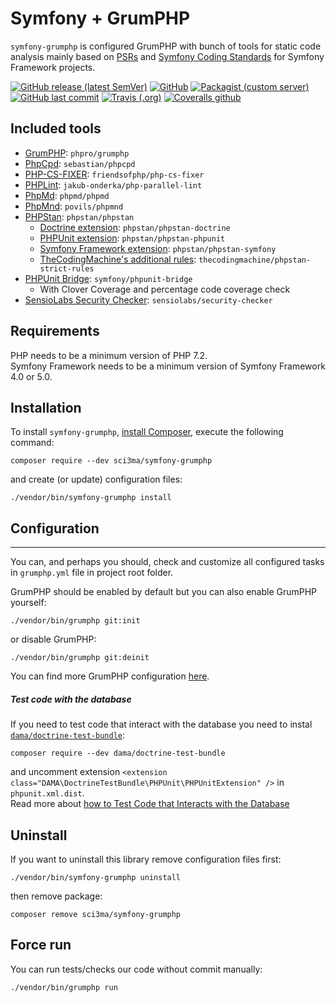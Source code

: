 # Symfony + GrumPHP

`symfony-grumphp` is configured GrumPHP with bunch of tools for static code analysis mainly based on [PSRs](https://www.php-fig.org/psr/) and [Symfony Coding Standards](https://symfony.com/doc/current/contributing/code/standards.html) for Symfony Framework projects.

[![GitHub release (latest SemVer)](https://img.shields.io/github/v/release/sci3ma/symfony-grumphp?style=flat-square)](https://github.com/sci3ma/symfony-grumphp)
[![GitHub](https://img.shields.io/github/license/sci3ma/symfony-grumphp?style=flat-square)](https://github.com/sci3ma/symfony-grumphp/blob/master/LICENSE)
[![Packagist (custom server)](https://img.shields.io/packagist/dt/sci3ma/symfony-grumphp?style=flat-square)](https://packagist.org/packages/sci3ma/symfony-grumphp/stats)
[![GitHub last commit](https://img.shields.io/github/last-commit/sci3ma/symfony-grumphp?style=flat-square&logo=github)](https://github.com/sci3ma/symfony-grumphp/commits/master)
[![Travis (.org)](https://img.shields.io/travis/sci3ma/symfony-grumphp?style=flat-square&logo=travis-ci)](https://travis-ci.org/sci3ma/symfony-grumphp)
[![Coveralls github](https://img.shields.io/coveralls/github/sci3ma/symfony-grumphp?logo=coveralls&style=flat-square)](https://coveralls.io/github/sci3ma/symfony-grumphp)

## Included tools
* [GrumPHP](https://github.com/phpro/grumphp): `phpro/grumphp`
* [PhpCpd](https://github.com/sebastianbergmann/phpcpd): `sebastian/phpcpd`
* [PHP-CS-FIXER](https://github.com/FriendsOfPHP/PHP-CS-Fixer): `friendsofphp/php-cs-fixer`
* [PHPLint](https://github.com/JakubOnderka/PHP-Parallel-Lint): `jakub-onderka/php-parallel-lint`
* [PhpMd](https://github.com/phpmd/phpmd): `phpmd/phpmd`
* [PhpMnd](https://github.com/povils/phpmnd): `povils/phpmnd`
* [PHPStan](https://github.com/phpstan/phpstan): `phpstan/phpstan`
    * [Doctrine extension](https://github.com/phpstan/phpstan-doctrine): `phpstan/phpstan-doctrine`
    * [PHPUnit extension](https://github.com/phpstan/phpstan-phpunit): `phpstan/phpstan-phpunit`
    * [Symfony Framework extension](https://github.com/phpstan/phpstan-symfony): `phpstan/phpstan-symfony`
    * [TheCodingMachine's additional rules](https://github.com/thecodingmachine/phpstan-strict-rules): `thecodingmachine/phpstan-strict-rules`
* [PHPUnit Bridge](https://github.com/symfony/phpunit-bridge): `symfony/phpunit-bridge`
    * With Clover Coverage and percentage code coverage check
* [SensioLabs Security Checker](https://github.com/sensiolabs/security-checker): `sensiolabs/security-checker`

## Requirements
PHP needs to be a minimum version of PHP 7.2.  
Symfony Framework needs to be a minimum version of Symfony Framework 4.0 or 5.0.

## Installation
To install `symfony-grumphp`, [install Composer](https://getcomposer.org/download/), execute the following command:
```
composer require --dev sci3ma/symfony-grumphp
```
and create (or update) configuration files:
```
./vendor/bin/symfony-grumphp install
```

## Configuration
---------
You can, and perhaps you should, check and customize all configured tasks in `grumphp.yml` file in project root folder.

GrumPHP should be enabled by default but you can also enable GrumPHP yourself:
```
./vendor/bin/grumphp git:init
```
or disable GrumPHP:
```
./vendor/bin/grumphp git:deinit
```
You can find more GrumPHP configuration [here](https://github.com/phpro/grumphp/blob/master/doc/commands.md#installation).

##### Test code with the database
If you need to test code that interact with the database you need to instal [`dama/doctrine-test-bundle`](https://github.com/dmaicher/doctrine-test-bundle):
```
composer require --dev dama/doctrine-test-bundle
```
and uncomment extension `<extension class="DAMA\DoctrineTestBundle\PHPUnit\PHPUnitExtension" />` in `phpunit.xml.dist`.  
Read more about [how to Test Code that Interacts with the Database](https://symfony.com/doc/current/testing/database.html)

## Uninstall
If you want to uninstall this library remove configuration files first:
```
./vendor/bin/symfony-grumphp uninstall
```
then remove package:
```
composer remove sci3ma/symfony-grumphp
```

## Force run
You can run tests/checks our code without commit manually:
```
./vendor/bin/grumphp run
```
 
